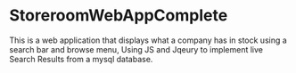 # StoreroomWebAppComplete
This is a web application that displays what a company has in stock using a search bar and browse menu,
Using JS and Jqeury to implement live Search Results from a mysql database.

